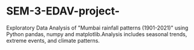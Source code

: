 # SEM-3-EDAV-project-
Exploratory Data Analysis of "Mumbai rainfall patterns (1901-2021)" using Python pandas, numpy and matplotlib.Analysis includes seasonal trends, extreme events, and climate patterns.
